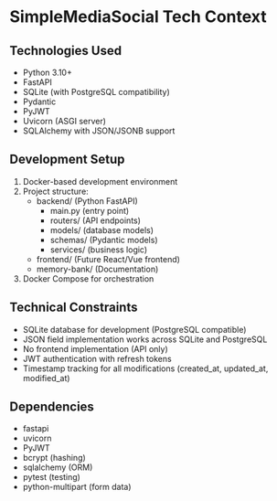 # SimpleMediaSocial Tech Context

## Technologies Used
- Python 3.10+
- FastAPI 
- SQLite (with PostgreSQL compatibility)
- Pydantic
- PyJWT
- Uvicorn (ASGI server)
- SQLAlchemy with JSON/JSONB support

## Development Setup
1. Docker-based development environment
2. Project structure:
   - backend/ (Python FastAPI)
     - main.py (entry point)
     - routers/ (API endpoints)
     - models/ (database models)
     - schemas/ (Pydantic models)
     - services/ (business logic)
   - frontend/ (Future React/Vue frontend)
   - memory-bank/ (Documentation)
3. Docker Compose for orchestration

## Technical Constraints
- SQLite database for development (PostgreSQL compatible)
- JSON field implementation works across SQLite and PostgreSQL
- No frontend implementation (API only)
- JWT authentication with refresh tokens
- Timestamp tracking for all modifications (created_at, updated_at, modified_at)

## Dependencies
- fastapi
- uvicorn
- PyJWT
- bcrypt (hashing)
- sqlalchemy (ORM)
- pytest (testing)
- python-multipart (form data)
